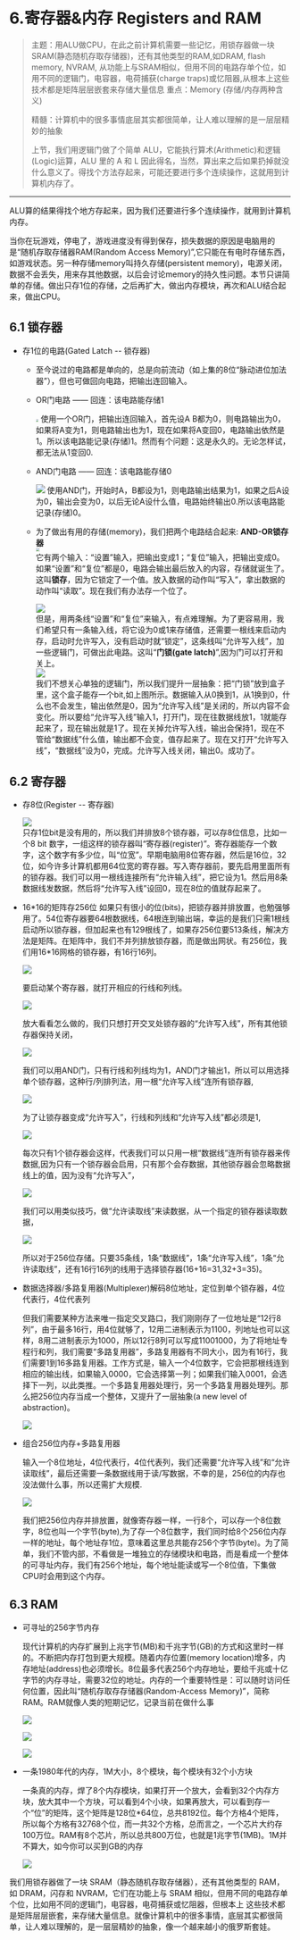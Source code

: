 # 6.寄存器&内存 Registers and RAM

> 主题：用ALU做CPU，在此之前计算机需要一些记忆，用锁存器做一块SRAM(静态随机存取存储器)，还有其他类型的RAM,如DRAM, flash memory, NVRAM, 从功能上与SRAM相似，但用不同的电路存单个位，如用不同的逻辑门，电容器，电荷捕获(charge traps)或忆阻器,从根本上这些技术都是矩阵层层嵌套来存储大量信息 
> 重点：Memory (存储/内存两种含义)
>
> 精髓：计算机中的很多事情底层其实都很简单，让人难以理解的是一层层精妙的抽象
>
> 上节，我们用逻辑门做了个简单 ALU，它能执行算术(Arithmetic)和逻辑(Logic)运算，ALU 里的 A 和 L 因此得名，当然，算出来之后如果扔掉就没什么意义了。得找个方法存起来，可能还要进行多个连续操作，这就用到计算机内存了。

---

ALU算的结果得找个地方存起来，因为我们还要进行多个连续操作，就用到计算机内存。

当你在玩游戏，停电了，游戏进度没有得到保存，损失数据的原因是电脑用的是“随机存取存储器RAM(Random Access Memory)”,它只能在有电时存储东西，如游戏状态。另一种存储memory叫持久存储(persistent memory)，电源关闭，数据不会丢失，用来存其他数据，以后会讨论memory的持久性问题。本节只讲简单的存储。做出只存1位的存储，之后再扩大，做出内存模块，再次和ALU结合起来，做出CPU。

## 6.1 锁存器 

* 存1位的电路(Gated Latch -- 锁存器)

  * 至今说过的电路都是单向的，总是向前流动（如上集的8位“脉动进位加法器”），但也可做回向电路，把输出连回输入。

  * OR门电路 —— 回连：该电路能存储1

    <img src="../assets/OR门回连.png" style="zoom:30%;" />
    使用一个OR门，把输出连回输入，首先设A B都为0，则电路输出为0，如果将A变为1，则电路输出也为1，现在如果将A变回0，电路输出依然是1。所以该电路能记录(存储)1。然而有个问题：这是永久的。无论怎样试，都无法从1变回0.

  * AND门电路 —— 回连：该电路能存储0

    ![](../assets/AND门回连.png)
    使用AND门，开始时A，B都设为1，则电路输出结果为1，如果之后A设为0，输出会变为0，以后无论A设什么值，电路始终输出0.所以该电路能记录(存储)0。

  * 为了做出有用的存储(memory)，我们把两个电路结合起来: **AND-OR锁存器**  
      <img src="../assets/AND-OR锁存器.png" style="zoom:40%;" />  
      它有两个输入：“设置”输入，把输出变成1；“复位”输入，把输出变成0。如果“设置”和“复位”都是0，电路会输出最后放入的内容，存储就诞生了。这叫**锁存**，因为它锁定了一个值。放入数据的动作叫“写入”，拿出数据的动作叫“读取”。现在我们有办法存一个位了。

    ![](../assets/门锁.png)  
      但是，用两条线“设置”和“复位”来输入，有点难理解。为了更容易用，我们希望只有一条输入线，将它设为0或1来存储值，还需要一根线来启动内存，启动时允许写入，没有启动时就“锁定”，这条线叫“允许写入线”，加一些逻辑门，可做出此电路。这叫“**门锁(gate latch)**”,因为门可以打开和关上。  
      ![](../assets/门锁抽象.png)  
      我们不想关心单独的逻辑门，所以我们提升一层抽象：把“门锁”放到盒子里，这个盒子能存一个bit,如上图所示。数据输入从0换到1，从1换到0，什么也不会发生，输出依然是0，因为“允许写入线”是关闭的，所以内容不会变化。所以要给“允许写入线”输入1，打开门，现在往数据线放1，1就能存起来了，现在输出就是1了。现在关掉允许写入线，输出会保持1，现在不管给“数据线”什么值，输出都不会变，值存起来了。现在又打开“允许写入线”，“数据线”设为0，完成。允许写入线关闭，输出0。成功了。


## 6.2 寄存器

* 存8位(Register -- 寄存器)

  ![](../assets/8位寄存器.png)  
  只存1位bit是没有用的，所以我们并排放8个锁存器，可以存8位信息，比如一个8 bit 数字，一组这样的锁存器叫“寄存器(register)”。寄存器能存一个数字，这个数字有多少位，叫“位宽”。早期电脑用8位寄存器，然后是16位，32位，如今许多计算机都用64位宽的寄存器。写入寄存器前，要先启用里面所有的锁存器。我们可以用一根线连接所有“允许输入线”，把它设为1。然后用8条数据线发数据，然后将“允许写入线”设回0，现在8位的值就存起来了。

* 16\*16的矩阵存256位 
  如果只有很小的位(bits)，把锁存器并排放置，也勉强够用了。54位寄存器要64根数据线，64根连到输出端，幸运的是我们只需1根线启动所以锁存器，但加起来也有129根线了，如果存256位要513条线，解决方法是矩阵。在矩阵中，我们不并列排放锁存器，而是做出网状。有256位，我们用16*16网格的锁存器，有16行16列。

  ![](../assets/6-16*16-1.png)

  要启动某个寄存器，就打开相应的行线和列线。

  ![](../assets/6-16*16-2.png)

  放大看看怎么做的，我们只想打开交叉处锁存器的“允许写入线”，所有其他锁存器保持关闭，

  ![](../assets/6-16*16-3.png)

  我们可以用AND门，只有行线和列线均为1，AND门才输出1，所以可以用选择单个锁存器，这种行/列排列法，用一根“允许写入线”连所有锁存器,

  ![](../assets/6-16*16-4.png)

  为了让锁存器变成“允许写入”，行线和列线和“允许写入线”都必须是1,

  ![](../assets/6-16*16-5.png)

  每次只有1个锁存器会这样，代表我们可以只用一根“数据线”连所有锁存器来传数据,因为只有一个锁存器会启用，只有那个会存数据，其他锁存器会忽略数据线上的值，因为没有“允许写入”，

  ![](../assets/6-16*16-6.png)

  我们可以用类似技巧，做“允许读取线”来读数据，从一个指定的锁存器读取数据，

  ![](../assets/6-16*16-7.png)

  所以对于256位存储。只要35条线，1条“数据线”，1条“允许写入线”，1条“允许读取线”，还有16行16列的线用于选择锁存器(16+16=31,32+3=35)。


* 数据选择器/多路复用器(Multiplexer)解码8位地址，定位到单个锁存器，4位代表行，4位代表列  

  但我们需要某种方法来唯一指定交叉路口，我们刚刚存了一位地址是“12行8列”，由于最多16行，用4位就够了，12用二进制表示为1100，列地址也可以这样，8用二进制表示为1000，所以12行8列可以写成11001000，为了将地址专程行和列，我们需要“多路复用器”，多路复用器有不同大小，因为有16行，我们需要1到16多路复用器。工作方式是，输入一个4位数字，它会把那根线连到相应的输出线，如果输入0000，它会选择第一列；如果我们输入0001，会选择下一列，以此类推。一个多路复用器处理行，另一个多路复用器处理列。那么把256位内存当成一个整体，又提升了一层抽象(a new level of abstraction)。

  ![](../assets/6-多路复用器.png)

* 组合256位内存+多路复用器  

  输入一个8位地址，4位代表行，4位代表列，我们还需要“允许写入线”和“允许读取线”，最后还需要一条数据线用于读/写数据，不幸的是，256位的内存也没法做什么事，所以还需扩大规模.

  ![](../assets/6-256位内存.png)

  我们把256位内存并排放置，就像寄存器一样，一行8个，可以存一个8位数字，8位也叫一个字节(byte),为了存一个8位数字，我们同时给8个256位内存一样的地址，每个地址存1位，意味着这里总共能存256个字节(byte)。为了简单，我们不管内部，不看做是一堆独立的存储模块和电路，而是看成一个整体的可寻址内存，我们有256个地址，每个地址能读或写一个8位值，下集做CPU时会用到这个内存。

## 6.3 RAM


* 可寻址的256字节内存  

  现代计算机的内存扩展到上兆字节(MB)和千兆字节(GB)的方式和这里时一样的。不断把内存打包到更大规模。随着内存位置(memory location)增多，内存地址(address)也必须增长。8位最多代表256个内存地址，要给千兆或十亿字节的内存寻址，需要32位的地址。内存的一个重要特性是：可以随时访问任何位置，因此叫“随机存取存存储器(Random-Access Memory)”，简称RAM。RAM就像人类的短期记忆，记录当前在做什么事

  ![](../assets/6-8个256位内存.png)

  

  ![](../assets/6-RAM.png)

  ![](../assets/6-内存-1.png)

* 一条1980年代的内存，1M大小，8个模块，每个模块有32个小方块  

  一条真的内存，焊了8个内存模块，如果打开一个放大，会看到32个内存方块，放大其中一个方块，可以看到4个小块，如果再放大，可以看到存一个“位”的矩阵，这个矩阵是128位*64位，总共8192位。每个方格4个矩阵，所以每个方格有32768个位，而一共32个方格，总而言之，一个芯片大约存100万位。RAM有8个芯片，所以总共800万位，也就是1兆字节(1MB)。1M并不算大，如今你可以买到GB的内存

  ![](../assets/6-真内存.png)



我们用锁存器做了一块 SRAM（静态随机存取存储器），还有其他类型的 RAM，如 DRAM，闪存和 NVRAM，它们在功能上与 SRAM 相似，但用不同的电路存单个位，比如用不同的逻辑门，电容器，电荷捕获或忆阻器，但根本上  这些技术都是矩阵层层嵌套，来存储大量信息。就像计算机中的很多事情，底层其实都很简单，让人难以理解的，是一层层精妙的抽象，像一个越来越小的俄罗斯套娃。



